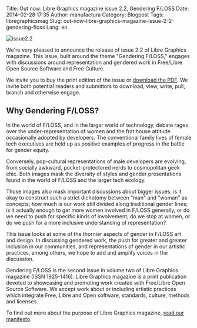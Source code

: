 Title: Out now: Libre Graphics magazine issue 2.2, Gendering F/LOSS
Date: 2014-02-28 17:35
Author: manufactura
Category: Blogpost
Tags: libregraphicsmag
Slug: out-now-libre-graphics-magazine-issue-2-2-gendering-floss
Lang: en

![issue2.2](http://blog.manufacturaindependente.org/wp-content/uploads/2014/02/issue2.2.jpg)

We're very pleased to announce the release of issue 2.2 of Libre
Graphics magazine. This issue, built around the theme "Gendering
F/LOSS," engages with discussions around representation and gendered
work in Free/Libre Open Source Software and Free Culture.

We invite you to buy the print edition of the issue or [download the
PDF](http://libregraphicsmag.com/ "Issues"). We invite both potential
readers and submittors to download, view, write, pull, branch and
otherwise engage.

Why Gendering F/LOSS?
---------------------

In the world of F/LOSS, and in the larger world of technology, debate
rages over the under-representation of women and the frat house attitude
occasionally adopted by developers. The conventional family lives of
female tech executives are held up as positive examples of progress in
the battle for gender equity.

Conversely, pop-cultural representations of male developers are
evolving, from socially awkward, pocket-protectored nerds to
cosmopolitan geek chic. Both images mask the diversity of styles and
gender presentations found in the world of F/LOSS and the larger tech
ecology.

Those images also mask important discussions about bigger issues: is it
okay to construct such a strict dichotomy between "man" and "woman" as
concepts; how much is our work still divided along traditional gender
lines; is it actually enough to get more women involved in F/LOSS
generally, or do we need to push for specific kinds of involvement; do
we stop at women, or do we push for a more inclusive understanding of
representation?

This issue looks at some of the thornier aspects of gender in F/LOSS art
and design. In discussing gendered work, the push for greater and
greater inclusion in our communities, and representations of gender in
our artistic practices, among others, we hope to add and amplify voices
in the discussion.

Gendering F/LOSS is the second issue in volume two of Libre Graphics
magazine (ISSN 1925-1416). Libre Graphics magazine is a print
publication devoted to showcasing and promoting work created with
Free/Libre Open Source Software. We accept work about or including
artistic practices which integrate Free, Libre and Open software,
standards, culture, methods and licenses.

To find out more about the purpose of Libre Graphics magazine, [read our
manifesto](http://libregraphicsmag.com/manifesto/ "Manifesto").


